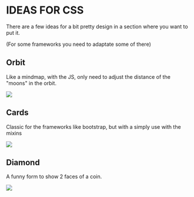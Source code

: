 # IDEAS FOR CSS

There are a few ideas for a bit pretty design in a section where you want to put it.

(For some frameworks you need to adaptate some of there)


## Orbit
Like a mindmap, with the JS, only need to adjust the distance of the "moons" in the orbit.

<img src='./imgs/Orbit.gif'>


## Cards
Classic for the frameworks like bootstrap, but with a simply use with the mixins

<img src='./imgs/Cards.gif'>


## Diamond
A funny form to show 2 faces of a coin.

<img src='./imgs/Diamond.gif'>